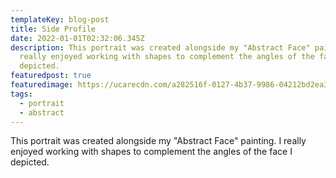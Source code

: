 ```yaml
---
templateKey: blog-post
title: Side Profile
date: 2022-01-01T02:32:06.345Z
description: This portrait was created alongside my "Abstract Face" painting. I
  really enjoyed working with shapes to complement the angles of the face I
  depicted.
featuredpost: true
featuredimage: https://ucarecdn.com/a282516f-0127-4b37-9986-04212bd2ea3f/IMG_7589.jpeg
tags:
  - portrait
  - abstract
---
```

This portrait was created alongside my "Abstract Face" painting. I really enjoyed working with shapes to complement the angles of the face I depicted.